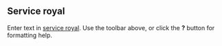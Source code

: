 ## Service  royal 



Enter text in [service royal]({{site.baseurl}}/fichiers/IMG_5440.JPG). Use the toolbar above, or click the **?** button for formatting help.
